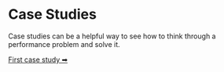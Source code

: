 # Case Studies

Case studies can be a helpful way to see how to think through a performance problem and solve it.

[First case study ➡](bunny.md)
